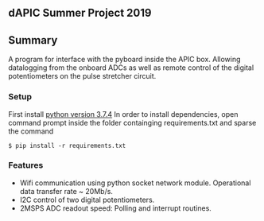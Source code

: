 ## dAPIC Summer Project 2019

## Summary

A program for interface with the pyboard inside the APIC box. Allowing datalogging from the onboard ADCs as well as remote control of the digital potentiometers on the pulse stretcher circuit.

### Setup

First install [python version 3.7.4](https://www.python.org/downloads/release/python-374/)
In order to install dependencies, open command prompt inside the folder containging requirements.txt and sparse the command
```console
$ pip install -r requirements.txt
```


### Features

* Wifi communication using python socket network module. Operational data transfer rate ~ 20Mb/s.
* I2C control of two digital potentiometers.
* 2MSPS ADC readout speed: Polling and interrupt routines.


